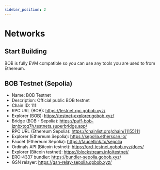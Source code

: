 ```yaml
---
sidebar_position: 2
---
```


# Networks

## Start Building

BOB is fully EVM compatible so you can use any tools you are used to from Ethereum.

## BOB Testnet (Sepolia)

- Name: BOB Testnet
- Description: Official public BOB testnet
- Chain ID: 111
- RPC URL (BOB): https://testnet.rpc.gobob.xyz/
- Explorer (BOB): https://testnet-explorer.gobob.xyz/
- Bridge (BOB - Sepolia): https://puff-bob-jznbxtoq7h.testnets.superbridge.app/
- RPC URL (Ethereum Sepolia): https://chainlist.org/chain/11155111
- Explorer (Ethereum Sepolia): https://sepolia.etherscan.io/
- Faucet (Ethereum Sepolia): https://faucetlink.to/sepolia
- Ordinals API (Bitcoin testnet): https://ord-testnet.gobob.xyz/docs/
- Explorer (Bitcoin testnet): https://blockstream.info/testnet/
- ERC-4337 bundler: https://bundler-sepolia.gobob.xyz/
- GSN relayer: https://gsn-relay-sepolia.gobob.xyz/ 
